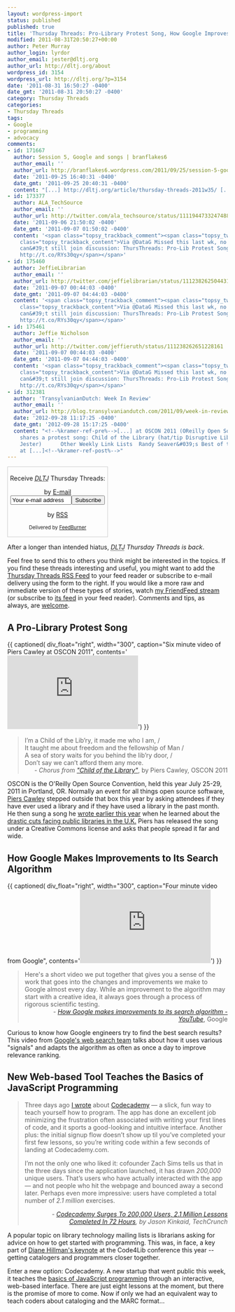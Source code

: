 ```yaml
---
layout: wordpress-import
status: published
published: true
title: 'Thursday Threads: Pro-Library Protest Song, How Google Improves it Search, Learning Programming Skills'
modified: 2011-08-31T20:50:27+00:00
author: Peter Murray
author_login: lyrdor
author_email: jester@dltj.org
author_url: http://dltj.org/about
wordpress_id: 3154
wordpress_url: http://dltj.org/?p=3154
date: '2011-08-31 16:50:27 -0400'
date_gmt: '2011-08-31 20:50:27 -0400'
category: Thursday Threads
categories:
- Thursday Threads
tags:
- Google
- programming
- advocacy
comments:
- id: 171667
  author: Session 5, Google and songs | branflakes6
  author_email: ''
  author_url: http://branflakes6.wordpress.com/2011/09/25/session-5-google-and-songs/
  date: '2011-09-25 16:40:31 -0400'
  date_gmt: '2011-09-25 20:40:31 -0400'
  content: "[...] http://dltj.org/article/thursday-threads-2011w35/ [...]"
- id: 173377
  author: ALA_TechSource
  author_email: ''
  author_url: http://twitter.com/ala_techsource/status/111194473324748800
  date: '2011-09-06 21:50:02 -0400'
  date_gmt: '2011-09-07 01:50:02 -0400'
  content: '<span class="topsy_trackback_comment"><span class="topsy_twitter_username"><span
    class="topsy_trackback_content">Via @DataG Missed this last wk, no reason you
    can&#39;t still join discussion: ThursThreads: Pro-Lib Protest Song,  Google,
    http://t.co/RYs30qy</span></span>'
- id: 175460
  author: JeffieLibrarian
  author_email: ''
  author_url: http://twitter.com/jeffielibrarian/status/111238262504431616
  date: '2011-09-07 00:44:03 -0400'
  date_gmt: '2011-09-07 04:44:03 -0400'
  content: '<span class="topsy_trackback_comment"><span class="topsy_twitter_username"><span
    class="topsy_trackback_content">Via @DataG Missed this last wk, no reason you
    can&#39;t still join discussion: ThursThreads: Pro-Lib Protest Song,  Google,
    http://t.co/RYs30qy</span></span>'
- id: 175461
  author: Jeffie Nicholson
  author_email: ''
  author_url: http://twitter.com/jeffieruth/status/111238262651228161
  date: '2011-09-07 00:44:03 -0400'
  date_gmt: '2011-09-07 04:44:03 -0400'
  content: '<span class="topsy_trackback_comment"><span class="topsy_twitter_username"><span
    class="topsy_trackback_content">Via @DataG Missed this last wk, no reason you
    can&#39;t still join discussion: ThursThreads: Pro-Lib Protest Song,  Google,
    http://t.co/RYs30qy</span></span>'
- id: 312381
  author: 'TransylvanianDutch: Week In Review'
  author_email: ''
  author_url: http://blog.transylvaniandutch.com/2011/09/week-in-review.html
  date: '2012-09-28 11:17:25 -0400'
  date_gmt: '2012-09-28 15:17:25 -0400'
  content: "<!--%kramer-ref-pre%-->[...] at OSCON 2011 (OReilly Open Source Convention)
    shares a protest song: Child of the Library (hat/tip Disruptive Library Technology
    Jester)      Other Weekly Link Lists  Randy Seaver&#039;s Best of the Genea-Blogs
    at [...]<!--%kramer-ref-post%-->"
---
```

<div id="feedburner-thursday-threads-email-2011w35" class="wp-caption alignright noprint noFrontPage" style="width: 230px;">
<form style="border: 1px solid rgb(204, 204, 204); padding: 3px; margin: 0pt; text-align: center;" action="http://feedburner.google.com/fb/a/mailverify" method="post" target="popupwindow" onsubmit="window.open('http://feedburner.google.com/fb/a/mailverify?uri=thursday-threads', 'popupwindow', 'scrollbars=yes,width=550,height=520');return true">
<p>Receive <i><acronym title="Disruptive Library Technology Jester">DLTJ</acronym></i> Thursday Threads:</p>
<p>by&nbsp;<a href="http://feedburner.google.com/fb/a/mailverify?uri=thursday-threads&amp;loc=en_US" title="D.L.T.J. Thursday Threads Email Subscription">E-mail</a><br /><input style="width: 140px;" name="email" value="Your e-mail address" onfocus="if (this.defaultValue==this.value) this.value = ''" type="text"/><input value="thursday-threads" name="uri" type="hidden"/><input name="loc" value="en_US" type="hidden"/><input value="Subscribe" type="submit"/></p>
<p>by&nbsp;<a href="http://feeds.dltj.org/thursday-threads/" title="D.L.T.J. Thursday Threads RSS Feed">RSS</a></p>
<p style="font-size: 80%;">Delivered by <a href="http://feedburner.google.com" target="_blank" title="Google Feedburner Service">FeedBurner</a></p>
</form>
</div>
<p>After a longer than intended hiatus, <i><acronym title="Disruptive Library Technology Jester">DLTJ</acronym> Thursday Threads is back</i>.  </p>
<p>Feel free to send this to others you think might be interested in the topics.  If you find these threads interesting and useful, you might want to add the <a href="http://feeds.dltj.org/thursday-threads/" title="RSS Feed for DLTJ Thursday Threads">Thursday Threads RSS Feed</a> to your feed reader or subscribe to e-mail delivery using the form to the right.  If you would like a more raw and immediate version of these types of stories, watch <a href="http://friendfeed.com/dltj" title="Peter Murray - FriendFeed">my FriendFeed stream</a> (or subscribe to <a href="http://friendfeed.com/dltj?format=atom" title="Atom feed for Peter Murray's FriendFeed account">its feed</a> in your feed reader).  Comments and tips, as always, are <a href="/contact">welcome</a>.</p>
<h2 id="p3154-pro-library-protest-song">A Pro-Library Protest Song</h2>
<p>{{ captioned(
    div_float="right",
    width="300",
    caption="Six minute video of Piers Cawley at OSCON 2011",
    contents='<iframe width="299" height="168" src="http://www.youtube.com/embed/MDi5JtS1H-g?rel=0" frameborder="0" allowfullscreen></iframe>') }}<br />
<blockquote>I&rsquo;m a Child of the Lib&rsquo;ry, it made me who I am, /<br />
It taught me about freedom and the fellowship of Man /<br />
A sea of story waits for you behind the lib&rsquo;ry door, /<br />
Don&rsquo;t say we can&rsquo;t afford them any more.
<div style="text-align: right; width: 100%;"><cite>- Chorus from <a href="http://www.youtube.com/watch?v=MDi5JtS1H-g" title="OSCON 2011: Piers Cawley, &amp;quot;Child of the Library&amp;quot;<br />
      - YouTube">"Child of the Library"</a></cite>, by Piers Cawley, OSCON 2011</div>
</blockquote>
<p>OSCON is the O'Reilly Open Source Convention, held this year July 25-29, 2011 in Portland, OR.  Normally an event for all things open source software, <a href="http://www.bofh.org.uk/" title="Just A Summary">Piers Cawley</a> stepped outside that box this year by asking attendees if they have ever used a library and if they have used a library in the past month.  He then sung a song he <a href="http://www.bofh.org.uk/2011/02/09/save-our-libraries" title="Save Our Libraries">wrote earlier this year</a> when he learned about the <a href="http://www.bofh.org.uk/2011/02/09/save-our-libraries" title="Save Our Libraries">drastic cuts facing public libraries in the U.K.</a>  Piers has released the song under a Creative Commons license and asks that people spread it far and wide.</p>
<h2 id="p3154-google-search-algorithm">How Google Makes Improvements to Its Search Algorithm</h2>
<p>{{ captioned(
    div_float="right",
    width="300",
    caption="Four minute video from Google",
    contents='<iframe width="299" height="168" src="http://www.youtube.com/embed/J5RZOU6vK4Q?rel=0" frameborder="0" allowfullscreen></iframe>') }}<br />
<blockquote>Here's a short video we put together that gives you a sense of the work that goes into the changes and improvements we make to Google almost every day. While an improvement to the algorithm may start with a creative idea, it always goes through a process of rigorous scientific testing.
<div style="text-align: right; width: 100%;"><cite>- <a href="http://www.youtube.com/watch?v=J5RZOU6vK4Q" title="How Google makes improvements to its search algorithm - YouTube">How Google makes improvements to its search algorithm - YouTube</a></cite>, Google</div>
</blockquote>
<p>Curious to know how Google engineers try to find the best search results?  This video from <a href="http://www.google.com/insidesearch/" title="Google Inside Search">Google's web search team</a> talks about how it uses various "signals" and adapts the algorithm as often as once a day to improve relevance ranking.</p>
<h2 id="p3154-codecademy">New Web-based Tool Teaches the Basics of JavaScript Programming</h2>
<blockquote><p>Three days ago <a href="http://techcrunch.com/2011/08/18/codecademy-a-slick-fun-way-to-teach-yourself-how-to-program/" title="Codecademy: A Slick, Fun Way To Teach Yourself How To Program | TechCrunch">I wrote</a> about <a href="http://www.codecademy.com/" title="Learn to code | Codecademy">Codecademy</a> &mdash;&nbsp;a slick, fun way to teach yourself how to program. The app has done an excellent job minimizing the frustration often associated with writing your first lines of code, and it sports a good-looking and intuitive interface. Another plus: the initial signup flow doesn&rsquo;t show up til you&rsquo;ve completed your first few lessons, so you&rsquo;re writing code within a few seconds of landing at Codecademy.com.</p>
<p>I&rsquo;m not the only one who liked it: cofounder Zach Sims tells us that in the three days since the application launched, it has drawn <em>200,000</em> unique users. That&rsquo;s users who have actually interacted with the app &mdash;&nbsp;and not people who hit the webpage and bounced away a second later. Perhaps even more impressive: users have completed a total number of <em>2.1 million</em> exercises.</p>
<div style="text-align: right; width: 100%;"><cite>- <a href="http://techcrunch.com/2011/08/22/codecademy-surges-to-200000-users-2-1-million-lessons-completed-in-72-hours/" title="Codecademy Surges To 200,000 Users, 2.1 Million Lessons Completed In 72 Hours | TechCrunch">Codecademy Surges To 200,000 Users, 2.1 Million Lessons Completed In 72 Hours</a>, by Jason Kinkaid, TechCrunch</cite></div>
</blockquote>
<p>A popular topic on library technology mailing lists is librarians asking for advice on how to get started with programming.  This was, in face, a key part of <a href="http://www.slideshare.net/smartbroad/code4lib-keynote-2011" title="Code4Lib Keynote 2011">Diane Hillman's keynote</a> at the Code4Lib conference this year -- getting catalogers and programmers closer together.  </p>
<p>Enter a new option: Codecademy.  A new startup that went public this week, it teaches the <a href="http://www.codecademy.com/courses/programming-intro" title="Getting Started with Programming | Codecademy">basics of JavaScript programming</a> through an interactive, web-based interface.  There are just eight lessons at the moment, but there is the promise of more to come.  Now if only we had an equivalent way to teach coders about cataloging and the MARC format...</p>

